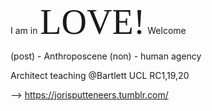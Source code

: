 I am in <span style="font-family:Papyrus; font-size:4em;">LOVE!</span> Welcome

(post) - Anthroposcene 
(non)  - human agency

Architect teaching @Bartlett UCL
RC1,19,20

--> https://jorisputteneers.tumblr.com/
